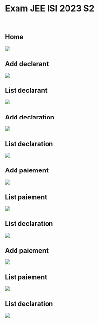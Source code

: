 <h1>Exam JEE ISI 2023 S2</h1>
<br>
<h2>Home</h2>
<img src="/screenshots/s1.png" />
<h2>Add declarant</h2>
<img src="/screenshots/s2.png" />
<h2>List declarant</h2>
<img src="/screenshots/s3.png" />
<h2>Add declaration</h2>
<img src="/screenshots/s4.png" />
<h2>List declaration</h2>
<img src="/screenshots/s5.png" />
<h2>Add paiement</h2>
<img src="/screenshots/s6.png" />
<h2>List paiement</h2>
<img src="/screenshots/s7.png" />
<h2>List declaration</h2>
<img src="/screenshots/s8.png" />
<h2>Add paiement</h2>
<img src="/screenshots/s9.png" />
<h2>List paiement</h2>
<img src="/screenshots/s10.png" />
<h2>List declaration</h2>
<img src="/screenshots/s11.png" />
